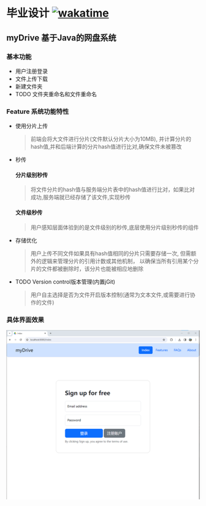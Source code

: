 # 毕业设计 [![wakatime](https://wakatime.com/badge/user/b06f1799-d59e-4d93-be43-644d6ec7f0fc/project/018cbb14-5ffe-4d6b-869e-4d22b6717a1e.svg)](https://wakatime.com/badge/user/b06f1799-d59e-4d93-be43-644d6ec7f0fc/project/018cbb14-5ffe-4d6b-869e-4d22b6717a1e)

## myDrive 基于Java的网盘系统

### 基本功能
- 用户注册登录
- 文件上传下载
- 新建文件夹
- TODO 文件夹重命名和文件重命名

### Feature 系统功能特性
- 使用分片上传
    > 前端会将大文件进行分片(文件默认分片大小为10MB),
    并计算分片的hash值,并和后端计算的分片hash值进行比对,确保文件未被篡改
- 秒传 
  #### 分片级别秒传
  >   将文件分片的hash值与服务端分片表中的hash值进行比对，如果比对成功,服务端就已经存储了该文件,实现秒传
  #### 文件级秒传
  >用户感知层面体验到的是文件级别的秒传,底层使用分片级别秒传的组件

- 存储优化
    > 用户上传不同文件如果具有hash值相同的分片只需要存储一次,
   但需额外的逻辑来管理分片的引用计数或其他机制，
   以确保当所有引用某个分片的文件都被删除时，该分片也能被相应地删除
- TODO Version control版本管理(内置jGit)
    > 用户自主选择是否为文件开启版本控制(通常为文本文件,或需要进行协作的文件)

### 具体界面效果 <br>
![myDrive](./resources/img.png)